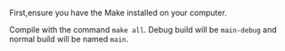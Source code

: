 First,ensure you have the Make installed on your computer.

Compile with the command `make all`.
Debug build will be `main-debug` and normal build will be named `main`.